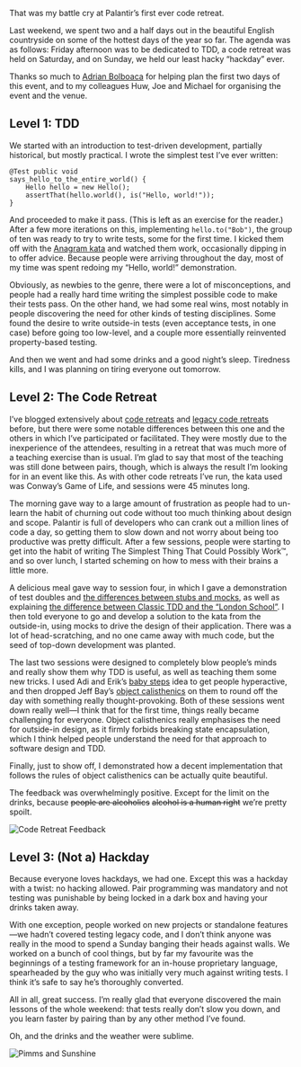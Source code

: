 <!--
id: 56342912170
link: http://monospacedmonologues.com/post/56342912170/delete-your-code
slug: delete-your-code
date: Wed Jul 24 2013 17:53:00 GMT+0100 (BST)
publish: 2013-07-024
tags: 
title: Delete Your Code
-->


That was my battle cry at Palantir’s first ever code retreat.

Last weekend, we spent two and a half days out in the beautiful English
countryside on some of the hottest days of the year so far. The agenda
was as follows: Friday afternoon was to be dedicated to TDD, a code
retreat was held on Saturday, and on Sunday, we held our least hacky
“hackday” ever.

Thanks so much to [Adrian Bolboaca](https://twitter.com/adibolb) for
helping plan the first two days of this event, and to my colleagues Huw,
Joe and Michael for organising the event and the venue.

Level 1: TDD
------------

We started with an introduction to test-driven development, partially
historical, but mostly practical. I wrote the simplest test I’ve ever
written:

    @Test public void
    says_hello_to_the_entire_world() {
        Hello hello = new Hello();
        assertThat(hello.world(), is("Hello, world!"));
    }

And proceeded to make it pass. (This is left as an exercise for the
reader.) After a few more iterations on this, implementing
`hello.to("Bob")`, the group of ten was ready to try to write tests,
some for the first time. I kicked them off with the [Anagram
kata](http://codingdojo.org/cgi-bin/wiki.pl?KataAnagram) and watched
them work, occasionally dipping in to offer advice. Because people were
arriving throughout the day, most of my time was spent redoing my
“Hello, world!” demonstration.

Obviously, as newbies to the genre, there were a lot of misconceptions,
and people had a really hard time writing the simplest possible code to
make their tests pass. On the other hand, we had some real wins, most
notably in people discovering the need for other kinds of testing
disciplines. Some found the desire to write outside-in tests (even
acceptance tests, in one case) before going too low-level, and a couple
more essentially reinvented property-based testing.

And then we went and had some drinks and a good night’s sleep. Tiredness
kills, and I was planning on tiring everyone out tomorrow.

Level 2: The Code Retreat
-------------------------

I’ve blogged extensively about [code
retreats](http://monospacedmonologues.com/post/13794728271/global-day-of-coderetreat)
and [legacy code
retreats](http://monospacedmonologues.com/post/28626062275/legacy-code-retreat-part-one-get-it-under-test)
before, but there were some notable differences between this one and the
others in which I’ve participated or facilitated. They were mostly due
to the inexperience of the attendees, resulting in a retreat that was
much more of a teaching exercise than is usual. I’m glad to say that
most of the teaching was still done between pairs, though, which is
always the result I’m looking for in an event like this. As with other
code retreats I’ve run, the kata used was Conway’s Game of Life, and
sessions were 45 minutes long.

The morning gave way to a large amount of frustration as people had to
un-learn the habit of churning out code without too much thinking about
design and scope. Palantir is full of developers who can crank out a
million lines of code a day, so getting them to slow down and not worry
about being too productive was pretty difficult. After a few sessions,
people were starting to get into the habit of writing The Simplest Thing
That Could Possibly Work™, and so over lunch, I started scheming on how
to mess with their brains a little more.

A delicious meal gave way to session four, in which I gave a
demonstration of test doubles and [the differences between stubs and
mocks](http://martinfowler.com/articles/mocksArentStubs.html), as well
as explaining [the difference between Classic TDD and the “London
School”](http://codemanship.co.uk/parlezuml/blog/?postid=987). I then
told everyone to go and develop a solution to the kata from the
outside-in, using mocks to drive the design of their application. There
was a lot of head-scratching, and no one came away with much code, but
the seed of top-down development was planted.

The last two sessions were designed to completely blow people’s minds
and really show them why TDD is useful, as well as teaching them some
new tricks. I used Adi and Erik’s [baby
steps](http://talboomerik.be/2012/01/16/taking-baby-steps/) idea to get
people hyperactive, and then dropped Jeff Bay’s [object
calisthenics](http://www.mabishu.com/blog/2012/12/14/object-calisthenics-write-better-object-oriented-code/)
on them to round off the day with something really thought-provoking.
Both of these sessions went down really well—I think that for the first
time, things really became challenging for everyone. Object calisthenics
really emphasises the need for outside-in design, as it firmly forbids
breaking state encapsulation, which I think helped people understand the
need for that approach to software design and TDD.

Finally, just to show off, I demonstrated how a decent implementation
that follows the rules of object calisthenics can be actually quite
beautiful.

The feedback was overwhelmingly positive. Except for the limit on the
drinks, because ~~people are alcoholics~~ ~~alcohol is a human right~~
we’re pretty spoilt.

![Code Retreat
Feedback](https://lh5.googleusercontent.com/-1dT75aTHFMY/UeuXs-PydUI/AAAAAAAAAcE/aGQAxEpW_Rs/w718-h957-no/IMG_20130721_091015.jpg)

Level 3: (Not a) Hackday
------------------------

Because everyone loves hackdays, we had one. Except this was a hackday
with a twist: no hacking allowed. Pair programming was mandatory and not
testing was punishable by being locked in a dark box and having your
drinks taken away.

With one exception, people worked on new projects or standalone
features—we hadn’t covered testing legacy code, and I don’t think anyone
was really in the mood to spend a Sunday banging their heads against
walls. We worked on a bunch of cool things, but by far my favourite was
the beginnings of a testing framework for an in-house proprietary
language, spearheaded by the guy who was initially very much against
writing tests. I think it’s safe to say he’s thoroughly converted.

All in all, great success. I’m really glad that everyone discovered the
main lessons of the whole weekend: that tests really don’t slow you
down, and you learn faster by pairing than by any other method I’ve
found.

Oh, and the drinks and the weather were sublime.

![Pimms and
Sunshine](https://lh5.googleusercontent.com/-t6szwtrq-i8/UerI38_ZghI/AAAAAAAAAa8/uz0yhDn8UIU/w718-h957-no/1374341313103.jpg)

